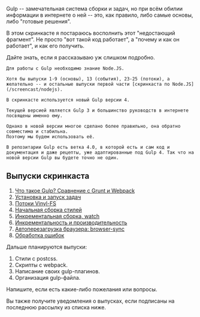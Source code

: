 
Gulp -- замечательная система сборки и задач, 
но при всём обилии информации в интернете о ней -- это, как правило, либо самые основы, либо "готовые решения".

В этом скринкасте я постараюсь восполнить этот "недостающий фрагмент". Не просто "вот такой код работает", а "почему и как он работает", и как его получить.

Дайте знать, если я рассказываю уж слишком подробно.
  
  
```warn header="Node.JS"
Для работы с Gulp необходимо знание Node.JS.

Хотя бы выпуски 1-9 (основы), 13 (события), 23-25 (потоки), а желательно -- и остальные выпуски первой части [скринкаста по Node.JS](/screencast/nodejs).
```

```smart header="Gulp 4"
В скринкасте используется новый Gulp версии 4. 

Текущей версией является Gulp 3 и большинство руководств в интернете посвящены именно ему.

Однако в новой версии многое сделано более правильно, она обратно совместима и стабильна. 
Поэтому мы будем использовать её. 

В репозитарии Gulp есть ветка 4.0, в которой есть и сам код и документация и даже рецепты, уже адаптированные под Gulp 4. Так что на новой версии Gulp вы будете точно не один.
```

## Выпуски скринкаста

  
<div class="lessons-list lessons-list_screencast">
<ol class="lessons-list__lessons">
<li class="lessons-list__lesson" data-mnemo="what-is-gulp"><a href="#" data-video-id="nm6OG5ZjPaI">Что такое Gulp? Сравнение с Grunt и Webpack</a></li>
<li class="lessons-list__lesson" data-mnemo="basics"><a href="#" data-video-id="zahRnh-sh60">Установка и запуск задач</a></li>
<li class="lessons-list__lesson" data-mnemo="vinyl"><a href="#" data-video-id="RC0PcZlcQ_k">Потоки Vinyl-FS</a></li>
<li class="lessons-list__lesson" data-mnemo="stylus"><a href="#" data-video-id="9PjB_IFmXmI">Начальная сборка стилей</a></li>
<li class="lessons-list__lesson" data-mnemo="watch"><a href="#" data-video-id="0TjCBg6s6lM">Инкрементальная сборка, watch</a></li>
<li class="lessons-list__lesson" data-mnemo="watch-perf"><a href="#" data-video-id="lQPQmFNYJW0">Инкрементальность и производительность</a></li>
<li class="lessons-list__lesson" data-mnemo="browsersync"><a href="#" data-video-id="fneIejECVPQ">Автоперезагрузка браузера: browser-sync</a></li>
<li class="lessons-list__lesson" data-mnemo="errors"><a href="#" data-video-id="udG2Je-d1Ao">Обработка ошибок</a></li>
</ol>
</div>
 
Дальше планируются выпуски:

1. Стили с postcss.
2. Скрипты с webpack.
3. Написание своих gulp-плагинов.
4. Организация gulp-файла.

Напишите, если есть какие-либо пожелания или вопросы.

Вы также получите уведомления о выпусках, если подписаны на последнюю рассылку из списка ниже.

